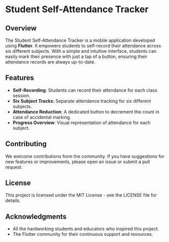 # Student Self-Attendance Tracker

## Overview

The Student Self-Attendance Tracker is a mobile application developed using **Flutter**. It empowers students to self-record their attendance across six different subjects. With a simple and intuitive interface, students can easily mark their presence with just a tap of a button, ensuring their attendance records are always up-to-date.

## Features

- **Self-Recording**: Students can record their attendance for each class session.
- **Six Subject Tracks**: Separate attendance tracking for six different subjects.
- **Attendance Reduction**: A dedicated button to decrement the count in case of accidental marking.
- **Progress Overview**: Visual representation of attendance for each subject.

## Contributing

We welcome contributions from the community. If you have suggestions for new features or improvements, please open an issue or submit a pull request.

## License

This project is licensed under the MIT License - see the LICENSE file for details.

## Acknowledgments

- All the hardworking students and educators who inspired this project.
- The Flutter community for their continuous support and resources.
